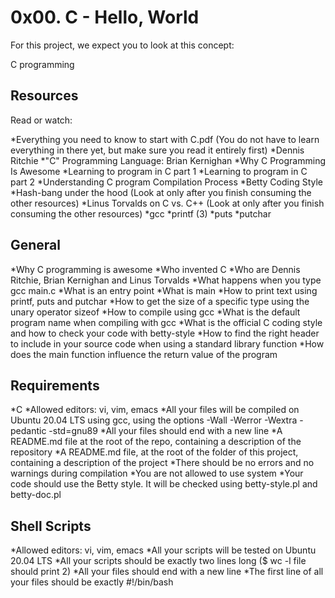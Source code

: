 # 0x00. C - Hello, World

For this project, we expect you to look at this concept:

C programming

## Resources

Read or watch:

*Everything you need to know to start with C.pdf (You do not have to learn everything in there yet, but make sure you read it entirely first)
*Dennis Ritchie
*"C" Programming Language: Brian Kernighan
*Why C Programming Is Awesome
*Learning to program in C part 1
*Learning to program in C part 2
*Understanding C program Compilation Process
*Betty Coding Style
*Hash-bang under the hood (Look at only after you finish consuming the other resources)
*Linus Torvalds on C vs. C++ (Look at only after you finish consuming the other resources)
*gcc
*printf (3)
*puts
*putchar

## General

*Why C programming is awesome
*Who invented C
*Who are Dennis Ritchie, Brian Kernighan and Linus Torvalds
*What happens when you type gcc main.c
*What is an entry point
*What is main
*How to print text using printf, puts and putchar
*How to get the size of a specific type using the unary operator sizeof
*How to compile using gcc
*What is the default program name when compiling with gcc
*What is the official C coding style and how to check your code with betty-style
*How to find the right header to include in your source code when using a standard library function
*How does the main function influence the return value of the program

## Requirements

*C
*Allowed editors: vi, vim, emacs
*All your files will be compiled on Ubuntu 20.04 LTS using gcc, using the options -Wall -Werror -Wextra -pedantic -std=gnu89
*All your files should end with a new line
*A README.md file at the root of the repo, containing a description of the repository
*A README.md file, at the root of the folder of this project, containing a description of the project
*There should be no errors and no warnings during compilation
*You are not allowed to use system
*Your code should use the Betty style. It will be checked using betty-style.pl and betty-doc.pl

## Shell Scripts

*Allowed editors: vi, vim, emacs
*All your scripts will be tested on Ubuntu 20.04 LTS
*All your scripts should be exactly two lines long ($ wc -l file should print 2)
*All your files should end with a new line
*The first line of all your files should be exactly #!/bin/bash
